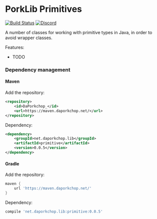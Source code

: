 # PorkLib Primitives

[![Build Status](https://jenkins.daporkchop.net/job/PorkLib/job/primitive/badge/icon)](https://jenkins.daporkchop.net/job/PorkLib/job/primitive)
[![Discord](https://img.shields.io/discord/428813657816956929.svg)](https://discord.gg/FrBHHCk)

A number of classes for working with primitive types in Java, in order to avoid wrapper classes.

Features:

- TODO


### Dependency management

#### Maven

Add the repository:

```xml
<repository>
    <id>DaPorkchop_</id>
    <url>https://maven.daporkchop.net/</url>
</repository>
```

Dependency:

```xml
<dependency>
    <groupId>net.daporkchop.lib</groupId>
    <artifactId>primitive</artifactId>
    <version>0.0.5</version>
</dependency>
```

#### Gradle

Add the repository:

```groovy
maven { 
    url 'https://maven.daporkchop.net/'
}
```

Dependency:

```groovy
compile 'net.daporkchop.lib:primitive:0.0.5'
```

